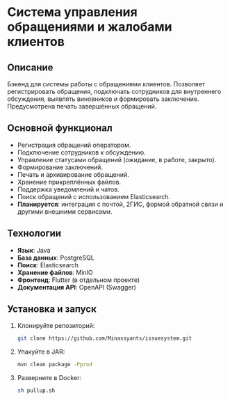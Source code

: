 # Система управления обращениями и жалобами клиентов

## Описание
Бэкенд для системы работы с обращениями клиентов. Позволяет регистрировать обращения, подключать сотрудников для внутреннего обсуждения, выявлять виновников и формировать заключение. Предусмотрена печать завершённых обращений.

## Основной функционал
- Регистрация обращений оператором.
- Подключение сотрудников к обсуждению.
- Управление статусами обращений (ожидание, в работе, закрыто).
- Формирование заключений.
- Печать и архивирование обращений.
- Хранение прикреплённых файлов.
- Поддержка уведомлений и чатов.
- Поиск обращений с использованием Elasticsearch.
- **Планируется**: интеграция с почтой, 2ГИС, формой обратной связи и другими внешними сервисами.

## Технологии
- **Язык**: Java
- **База данных**: PostgreSQL
- **Поиск**: Elasticsearch
- **Хранение файлов**: MinIO
- **Фронтенд**: Flutter (в отдельном проекте)
- **Документация API**: OpenAPI (Swagger)
  
## Установка и запуск

1. Клонируйте репозиторий:
   ```bash
   git clone https://github.com/Minassyants/issuesystem.git
2. Упакуйте в JAR:
   ```bash
   mvn clean package -Pprod
3. Разверните в Docker:
   ```bash
   sh pullup.sh
